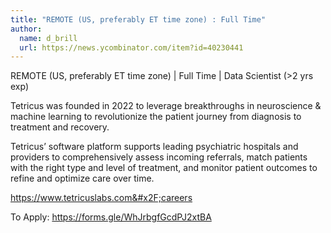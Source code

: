 ```yaml
---
title: "REMOTE (US, preferably ET time zone) : Full Time"
author:
  name: d_brill
  url: https://news.ycombinator.com/item?id=40230441
---
```

REMOTE (US, preferably ET time zone) | Full Time | Data Scientist (&gt;2 yrs exp)

Tetricus was founded in 2022 to leverage breakthroughs in neuroscience &amp; machine learning to revolutionize the patient journey from diagnosis to treatment and recovery.

Tetricus’ software platform supports leading psychiatric hospitals and providers to comprehensively assess incoming referrals, match patients with the right type and level of treatment, and monitor patient outcomes to refine and optimize care over time.

<a href="https:&#x2F;&#x2F;www.tetricuslabs.com&#x2F;careers" rel="nofollow">https:&#x2F;&#x2F;www.tetricuslabs.com&#x2F;careers</a>

To Apply: <a href="https:&#x2F;&#x2F;forms.gle&#x2F;WhJrbgfGcdPJ2xtBA" rel="nofollow">https:&#x2F;&#x2F;forms.gle&#x2F;WhJrbgfGcdPJ2xtBA</a>

